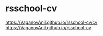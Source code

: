 # rsschool-cv
https://VaganovAnil.github.io/rsschool-cv/cv
https://VaganovAnil.github.io/rsschool-cv
